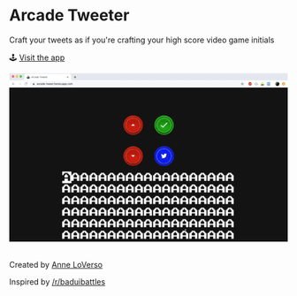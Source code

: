 # Arcade Tweeter

Craft your tweets as if you're crafting your high score video game initials

🕹️ [Visit the app](https://arcade-tweet.herokuapp.com/)

![](hello.gif)

##

Created by [Anne LoVerso](http://anneloverso.com/)

Inspired by [/r/baduibattles](https://www.reddit.com/r/badUIbattles/)
